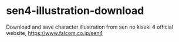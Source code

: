 # sen4-illustration-download
Download and save character illustration from sen no kiseki 4 official website, https://www.falcom.co.jp/sen4

